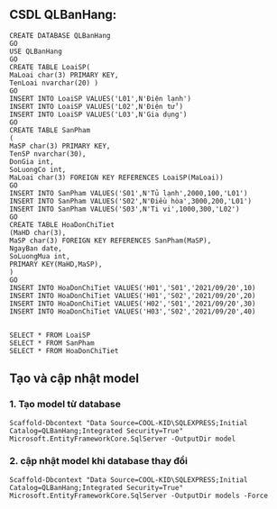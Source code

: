 ## CSDL QLBanHang:
```
CREATE DATABASE QLBanHang
GO
USE QLBanHang
GO
CREATE TABLE LoaiSP(
MaLoai char(3) PRIMARY KEY,
TenLoai nvarchar(20) )
GO
INSERT INTO LoaiSP VALUES('L01',N'Điện lạnh')
INSERT INTO LoaiSP VALUES('L02',N'Điện tử')
INSERT INTO LoaiSP VALUES('L03',N'Gia dụng')
GO
CREATE TABLE SanPham
(
MaSP char(3) PRIMARY KEY,
TenSP nvarchar(30),
DonGia int,
SoLuongCo int,
MaLoai char(3) FOREIGN KEY REFERENCES LoaiSP(MaLoai))
GO
INSERT INTO SanPham VALUES('S01',N'Tủ lạnh',2000,100,'L01')
INSERT INTO SanPham VALUES('S02',N'Điều hòa',3000,200,'L01')
INSERT INTO SanPham VALUES('S03',N'Ti vi',1000,300,'L02')
GO
CREATE TABLE HoaDonChiTiet
(MaHD char(3),
MaSP char(3) FOREIGN KEY REFERENCES SanPham(MaSP),
NgayBan date,
SoLuongMua int,
PRIMARY KEY(MaHD,MaSP),
)
GO
INSERT INTO HoaDonChiTiet VALUES('H01','S01','2021/09/20',10)
INSERT INTO HoaDonChiTiet VALUES('H01','S02','2021/09/20',20)
INSERT INTO HoaDonChiTiet VALUES('H02','S01','2021/09/20',30)
INSERT INTO HoaDonChiTiet VALUES('H03','S02','2021/09/20',40)


SELECT * FROM LoaiSP
SELECT * FROM SanPham
SELECT * FROM HoaDonChiTiet
```
## Tạo và cập nhật model
### 1. Tạo model từ database
  `Scaffold-Dbcontext "Data Source=COOL-KID\SQLEXPRESS;Initial Catalog=QLBanHang;Integrated Security=True" Microsoft.EntityFrameworkCore.SqlServer -OutputDir model`
### 2. cập nhật model khi database thay đổi
  `Scaffold-Dbcontext "Data Source=COOL-KID\SQLEXPRESS;Initial Catalog=QLBanHang;Integrated Security=True" Microsoft.EntityFrameworkCore.SqlServer -OutputDir models -Force`
